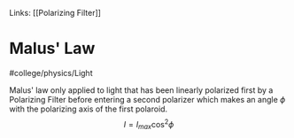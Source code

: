 Links: [[Polarizing Filter]]
# Malus' Law
#college/physics/Light 

Malus' law only applied to light that has been linearly polarized first by a Polarizing Filter before entering a second polarizer which makes an angle $\phi$ with the polarizing axis of the first polaroid.
$$I = I _{max}\cos ^{2}\phi$$
